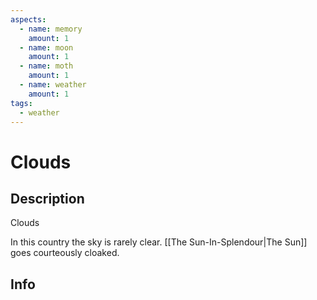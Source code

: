 ```yaml
---
aspects:
  - name: memory
    amount: 1
  - name: moon
    amount: 1
  - name: moth
    amount: 1
  - name: weather
    amount: 1
tags:
  - weather
---
```


# Clouds

## Description

Clouds

In this country the sky is rarely clear. [[The Sun-In-Splendour|The Sun]] goes courteously cloaked.

## Info
